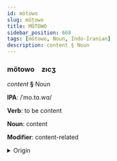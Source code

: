 ```yaml
---
id: mötowo
slug: mötowo
title: MÖTOWO
sidebar_position: 668
tags: [mötowo, Noun, Indo-Iranian]
description: content § Noun
---
```


### mötowo&emsp;<span kind="abugida">ƶıcʒ</span>

*content* **§** Noun

**IPA**: /ˈmo.tɑ.wɑ/

**Verb**: to be content

**Noun**: content

**Modifier**: content-related

<details>
    <summary>Origin</summary>
    Persian محتوا mohtavâ [mo̞ɦ.t̪ʰä.wɑ́ː]<br/>
    <em>Indo-Iranian Language Family</em>
</details>
